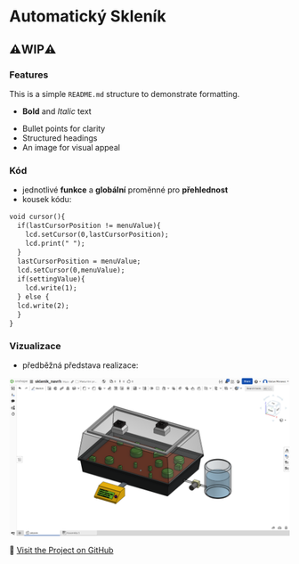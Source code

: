 # Automatický Skleník
## ⚠️WIP⚠️
### Features
This is a simple `README.md` structure to demonstrate formatting.

* **Bold** and *Italic* text
- Bullet points for clarity
- Structured headings
- An image for visual appeal
### Kód
- jednotlivé **funkce** a **globální** proměnné pro **přehlednost**
- kousek kódu:

```
void cursor(){
  if(lastCursorPosition != menuValue){
    lcd.setCursor(0,lastCursorPosition);
    lcd.print(" ");
  }
  lastCursorPosition = menuValue;
  lcd.setCursor(0,menuValue);               
  if(settingValue){
    lcd.write(1);
  } else {
  lcd.write(2);
  }
}

```
### Vizualizace
- předběžná představa realizace:

<p align="center">
<img src="https://github.com/vacmor119/Automatic-Greenhouse/blob/main/images/vizualizace/pohled1.png" alt="Example Image" width="700"/>
</p>

🔗 [Visit the Project on GitHub](https://github.com/vacmor119/Automatic-Greenhouse)

